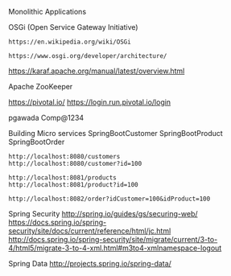 
Monolithic Applications


OSGi (Open Service Gateway Initiative)

	https://en.wikipedia.org/wiki/OSGi

	https://www.osgi.org/developer/architecture/

	
https://karaf.apache.org/manual/latest/overview.html


Apache ZooKeeper

https://pivotal.io/
https://login.run.pivotal.io/login

pgawada
Comp@1234




Building Micro services
	SpringBootCustomer
	SpringBootProduct
	SpringBootOrder
	
	
	http://localhost:8080/customers
	http://localhost:8080/customer?id=100
	
	http://localhost:8081/products
	http://localhost:8081/product?id=100
	
	http://localhost:8082/order?idCustomer=100&idProduct=100
	
	
	
Spring Security
	http://spring.io/guides/gs/securing-web/
	https://docs.spring.io/spring-security/site/docs/current/reference/html/jc.html
	http://docs.spring.io/spring-security/site/migrate/current/3-to-4/html5/migrate-3-to-4-xml.html#m3to4-xmlnamespace-logout
	
	
Spring Data
	http://projects.spring.io/spring-data/
	
	